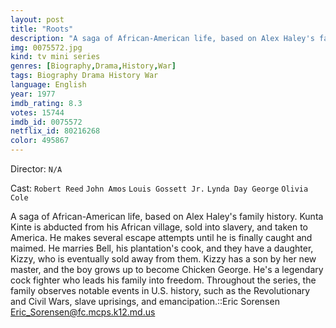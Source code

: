 ```yaml
---
layout: post
title: "Roots"
description: "A saga of African-American life, based on Alex Haley's family history. Kunta Kinte is abducted from his African village, sold into slavery, and taken to America. He makes several escape attempts until he is finally caught and maimed. He marries Bell, his plantation's cook, and they have a daughter, Kizzy, who is eventually sold away from them. Kizzy has a son by her new master, and the boy grows up to become Chicken George. He's a legendary cock fighter who leads his family into freedom. Throughout the series, the family observes notable events in U.S. history, such.."
img: 0075572.jpg
kind: tv mini series
genres: [Biography,Drama,History,War]
tags: Biography Drama History War 
language: English
year: 1977
imdb_rating: 8.3
votes: 15744
imdb_id: 0075572
netflix_id: 80216268
color: 495867
---
```

Director: `N/A`  

Cast: `Robert Reed` `John Amos` `Louis Gossett Jr.` `Lynda Day George` `Olivia Cole` 

A saga of African-American life, based on Alex Haley's family history. Kunta Kinte is abducted from his African village, sold into slavery, and taken to America. He makes several escape attempts until he is finally caught and maimed. He marries Bell, his plantation's cook, and they have a daughter, Kizzy, who is eventually sold away from them. Kizzy has a son by her new master, and the boy grows up to become Chicken George. He's a legendary cock fighter who leads his family into freedom. Throughout the series, the family observes notable events in U.S. history, such as the Revolutionary and Civil Wars, slave uprisings, and emancipation.::Eric Sorensen <Eric_Sorensen@fc.mcps.k12.md.us>